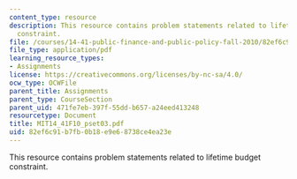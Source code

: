 ```yaml
---
content_type: resource
description: This resource contains problem statements related to lifetime budget
  constraint.
file: /courses/14-41-public-finance-and-public-policy-fall-2010/82ef6c91b7fb0b18e9e68738ce4ea23e_MIT14_41F10_pset03.pdf
file_type: application/pdf
learning_resource_types:
- Assignments
license: https://creativecommons.org/licenses/by-nc-sa/4.0/
ocw_type: OCWFile
parent_title: Assignments
parent_type: CourseSection
parent_uid: 471fe7eb-397f-55dd-b657-a24eed413248
resourcetype: Document
title: MIT14_41F10_pset03.pdf
uid: 82ef6c91-b7fb-0b18-e9e6-8738ce4ea23e
---
```

This resource contains problem statements related to lifetime budget constraint.